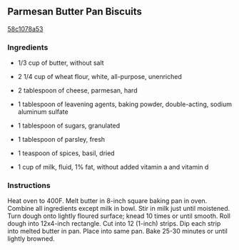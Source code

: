 ## Parmesan Butter Pan Biscuits

[58c1078a53](http://www.landolakes.com/recipe/3126/parmesan-butter-pan-biscuits)

### Ingredients

 - 1/3 cup of butter, without salt

 - 2 1/4 cup of wheat flour, white, all-purpose, unenriched

 - 2 tablespoon of cheese, parmesan, hard

 - 1 tablespoon of leavening agents, baking powder, double-acting, sodium aluminum sulfate

 - 1 tablespoon of sugars, granulated

 - 1 tablespoon of parsley, fresh

 - 1 teaspoon of spices, basil, dried

 - 1 cup of milk, fluid, 1% fat, without added vitamin a and vitamin d

### Instructions

Heat oven to 400F. Melt butter in 8-inch square baking pan in oven. Combine all ingredients except milk in bowl. Stir in milk just until moistened. Turn dough onto lightly floured surface; knead 10 times or until smooth. Roll dough into 12x4-inch rectangle. Cut into 12 (1-inch) strips. Dip each strip into melted butter in pan. Place into same pan. Bake 25-30 minutes or until lightly browned.